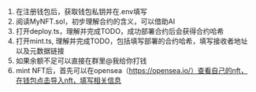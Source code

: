 1. 在注册钱包后，获取钱包私钥并在.env填写
2. 阅读MyNFT.sol，初步理解合约的含义，可以借助AI
3. 打开deploy.ts，理解并完成TODO，成功部署合约后会获得合约哈希
4. 打开mint.ts, 理解并完成TODO，包括填写部署的合约哈希，填写接收者地址以及元数据链接
5. 如果余额不足可以直接在群里@我给你打钱
6. mint NFT后，首先可以在opensea（https://opensea.io/）查看自己的nft，在钱包点击导入nft，填写相关信息